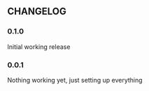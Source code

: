 ## CHANGELOG
### 0.1.0

Initial working release

### 0.0.1

Nothing working yet, just setting up everything
